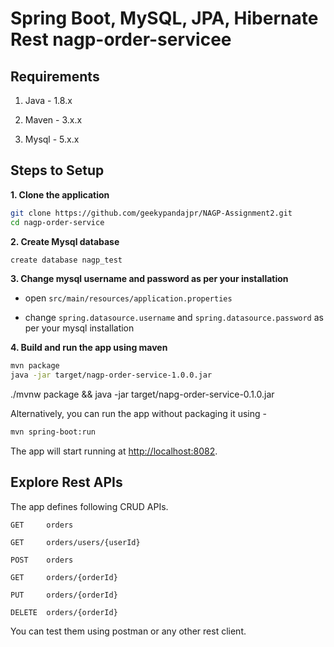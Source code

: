 # Spring Boot, MySQL, JPA, Hibernate Rest nagp-order-servicee
## Requirements

1. Java - 1.8.x

2. Maven - 3.x.x

3. Mysql - 5.x.x

## Steps to Setup

**1. Clone the application**

```bash
git clone https://github.com/geekypandajpr/NAGP-Assignment2.git
cd nagp-order-service
```

**2. Create Mysql database**
```bash
create database nagp_test
```

**3. Change mysql username and password as per your installation**

+ open `src/main/resources/application.properties`

+ change `spring.datasource.username` and `spring.datasource.password` as per your mysql installation

**4. Build and run the app using maven**

```bash
mvn package
java -jar target/nagp-order-service-1.0.0.jar
```

./mvnw package && java -jar target/napg-order-service-0.1.0.jar

Alternatively, you can run the app without packaging it using -

```bash
mvn spring-boot:run
```

The app will start running at <http://localhost:8082>.

## Explore Rest APIs

The app defines following CRUD APIs.

    GET     orders

    GET     orders/users/{userId}
    
    POST    orders
    
    GET     orders/{orderId}
    
    PUT     orders/{orderId}
    
    DELETE  orders/{orderId}

You can test them using postman or any other rest client.
